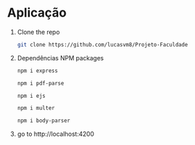 # Aplicação

1. Clone the repo
   ```sh
   git clone https://github.com/lucasvm8/Projeto-Faculdade
   ```
2. Dependências NPM packages
   ```sh
   npm i express
   ```
   ```sh
   npm i pdf-parse
   ```
   ```sh
   npm i ejs
   ```
   ```sh
   npm i multer
   ```
   ```sh
   npm i body-parser
   ```
  
3. go to http://localhost:4200

